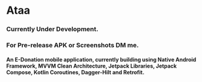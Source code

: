 # Ataa
### Currently Under Development.
### For Pre-release APK or Screenshots DM me.
#### An E-Donation mobile application, currently building using Native Android Framework, MVVM Clean Architecture, Jetpack Libraries, Jetpack Compose, Kotlin Coroutines, Dagger-Hilt and Retrofit.
